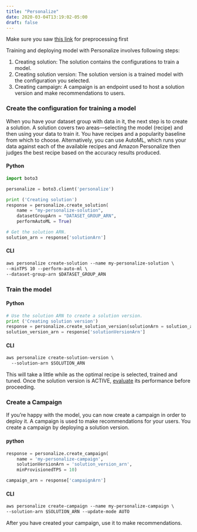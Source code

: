 ```yaml
---
title: "Personalize"
date: 2020-03-04T13:19:02-05:00
draft: false
---
```


Make sure you saw [this link](../../preprocessing/personalize) for preprocessing first

Training and deploying model with Personalize involves following steps:
1. Creating solution: The solution contains the configurations to train a model.
2. Creating solution version: The solution version is a trained model with the configuration you selected.
3. Creating campaign: A campaign is an endpoint used to host a solution version and make recommendations to users.

### Create the configuration for training a model
When you have your dataset group with data in it, the next step is to create a solution. A solution covers two areas—selecting the model (recipe) and then using your data to train it. You have recipes and a popularity baseline from which to choose. Alternatively, you can use AutoML, which runs your data against each of the available recipes and Amazon Personalize then judges the best recipe based on the accuracy results produced.

#### Python
```python
import boto3

personalize = boto3.client('personalize')

print ('Creating solution')
response = personalize.create_solution(
    name = "my-personalize-solution",
    datasetGroupArn = "DATASET_GROUP_ARN",
    performAutoML = True)

# Get the solution ARN.
solution_arn = response['solutionArn']
```

#### CLI
```html
aws personalize create-solution --name my-personalize-solution \
--minTPS 10 --perform-auto-ml \
--dataset-group-arn $DATASET_GROUP_ARN
```


### Train the model
#### Python
```python
# Use the solution ARN to create a solution version.
print ('Creating solution version')
response = personalize.create_solution_version(solutionArn = solution_arn)
solution_version_arn = response['solutionVersionArn']
```

#### CLI
```html
aws personalize create-solution-version \
  --solution-arn $SOLUTION_ARN
```

This will take a little while as the optimal recipe is selected, trained and tuned. Once the solution version is ACTIVE, [evaluate](https://docs.aws.amazon.com/personalize/latest/dg/working-with-training-metrics.html) its performance before proceeding.


### Create a Campaign
If you’re happy with the model, you can now create a campaign in order to deploy it. A campaign is used to make recommendations for your users. You create a campaign by deploying a solution version.

#### python
```python
response = personalize.create_campaign(
    name = 'my-personalize-campaign',
    solutionVersionArn = 'solution_version_arn',
    minProvisionedTPS = 10)

campaign_arn = response['campaignArn']
```

#### CLI
```html
aws personalize create-campaign --name my-personalize-campaign \
--solution-arn $SOLUTION_ARN --update-mode AUTO
```

After you have created your campaign, use it to make recommendations.

